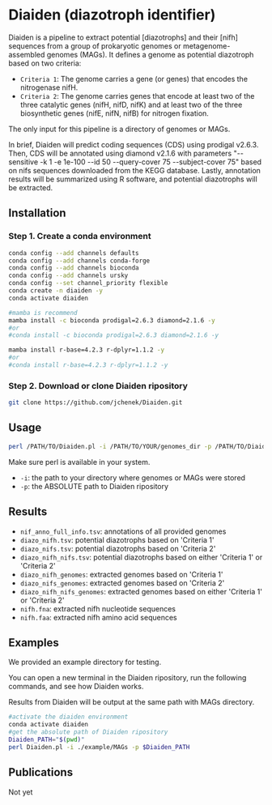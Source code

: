 Diaiden (diazotroph identifier)
=======

Diaiden is a pipeline to extract potential [diazotrophs] and their [nifh] sequences from a group of prokaryotic genomes or metagenome-assembled genomes (MAGs). It defines a genome as potential diazotroph based on two criteria:

- `Criteria 1`: The genome carries a gene (or genes) that encodes the nitrogenase nifH.
- `Criteria 2`: The genome carries genes that encode at least two of the three catalytic genes (nifH, nifD, nifK) and at least two of the three biosynthetic genes (nifE, nifN, nifB) for nitrogen fixation.

The only input for this pipeline is a directory of genomes or MAGs.

In brief, Diaiden will predict coding sequences (CDS) using prodigal v2.6.3. Then, CDS will be annotated using diamond v2.1.6 with parameters "--sensitive -k 1 -e 1e-100 --id 50 --query-cover 75 --subject-cover 75" based on nifs sequences downloaded from the KEGG database. Lastly, annotation results will be summarized using R software, and potential diazotrophs will be extracted.

Installation
---------------

### Step 1. Create a conda environment
```sh
conda config --add channels defaults
conda config --add channels conda-forge
conda config --add channels bioconda
conda config --add channels ursky
conda config --set channel_priority flexible
conda create -n diaiden -y
conda activate diaiden

#mamba is recommend
mamba install -c bioconda prodigal=2.6.3 diamond=2.1.6 -y
#or
#conda install -c bioconda prodigal=2.6.3 diamond=2.1.6 -y

mamba install r-base=4.2.3 r-dplyr=1.1.2 -y
#or
#conda install r-base=4.2.3 r-dplyr=1.1.2 -y
```

### Step 2. Download or clone Diaiden ripository
```sh
git clone https://github.com/jchenek/Diaiden.git
```

Usage
-----

```sh
perl /PATH/TO/Diaiden.pl -i /PATH/TO/YOUR/genomes_dir -p /PATH/TO/Diaiden_dir
```

Make sure perl is available in your system.
- `-i`: the path to your directory where genomes or MAGs were stored
- `-p`: the ABSOLUTE path to Diaiden ripository

Results
-----

- `nif_anno_full_info.tsv`: annotations of all provided genomes
- `diazo_nifh.tsv`: potential diazotrophs based on 'Criteria 1'
- `diazo_nifs.tsv`: potential diazotrophs based on 'Criteria 2'
- `diazo_nifh_nifs.tsv`: potential diazotrophs based on either 'Criteria 1' or 'Criteria 2'
- `diazo_nifh_genomes`: extracted genomes based on 'Criteria 1'
- `diazo_nifs_genomes`: extracted genomes based on 'Criteria 2'
- `diazo_nifh_nifs_genomes`: extracted genomes based on either 'Criteria 1' or 'Criteria 2'
- `nifh.fna`: extracted nifh nucleotide sequences
- `nifh.faa`: extracted nifh amino acid sequences

Examples
-----

We provided an example directory for testing.

You can open a new terminal in the Diaiden ripository, run the following commands, and see how Diaiden works.

Results from Diaiden will be output at the same path with MAGs directory.

```sh
#activate the diaiden environment
conda activate diaiden
#get the absolute path of Diaiden ripository
Diaiden_PATH="$(pwd)" 
perl Diaiden.pl -i ./example/MAGs -p $Diaiden_PATH
```

Publications
------------

Not yet
